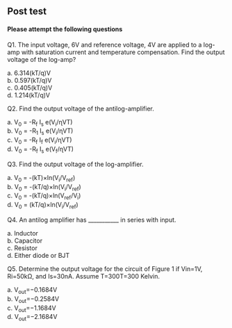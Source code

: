 ## Post test
#### Please attempt the following questions

Q1. The input voltage, 6V and reference voltage, 4V are applied to a log-amp with saturation current and temperature compensation. Find the output voltage of the log-amp?<br>

a.  6.314(kT/q)V<br>
b.  0.597(kT/q)V<br>
c.  0.405(kT/q)V<br>
d.  1.214(kT/q)V<br>


Q2. Find the output voltage of the antilog-amplifier.<br>

a.  V<sub>0</sub> = -R<sub>f</sub> I<sub>s</sub> e(V<sub>i</sub>/ɳVT)<br>
b.  V<sub>0</sub> = -R<sub>1</sub> I<sub>s</sub> e(V<sub>i</sub>/ɳVT)<br>
c.  V<sub>0</sub> = -R<sub>f</sub> I<sub>f</sub> e(V<sub>i</sub>/ɳVT)<br>
d.  V<sub>0</sub> = -R<sub>f</sub> I<sub>s</sub> e(V<sub>f</sub>/ɳVT)<br>


Q3. Find the output voltage of the log-amplifier.<br>

a.  V<sub>0</sub> = -(kT)×ln(V<sub>i</sub>/V<sub>ref</sub>)<br>
b.  V<sub>0</sub> = -(kT/q)×ln(V<sub>i</sub>/V<sub>ref</sub>)<br>
c.  V<sub>0</sub> = -(kT/q)×ln(V<sub>ref</sub>/V<sub>i</sub>)<br>
d.  V<sub>0</sub> = (kT/q)×ln(V<sub>i</sub>/V<sub>ref</sub>)<br>


Q4. An antilog amplifier has ___________ in series with input.<br>

a.  Inductor<br>
b.  Capacitor<br>
c.  Resistor<br>
d.  Either diode or BJT<br>


Q5. Determine the output voltage for the circuit of Figure 1 if Vin=1V, Ri=50kΩ, and Is=30nA. Assume T=300T=300 Kelvin.<br>

a.  V<sub>out</sub>=−0.1684V<br>
b.  V<sub>out</sub>=−0.2584V<br>
c.  V<sub>out</sub>=−1.1684V<br>
d.  V<sub>out</sub>=−2.1684V<br>



